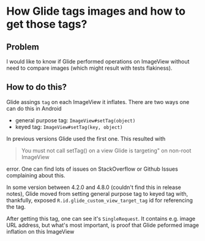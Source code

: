 # How Glide tags images and how to get those tags?

## Problem
I would like to know if Glide performed operations on ImageView without need to compare images (which might result with tests flakiness).

## How to do this?
Glide assings `tag` on each ImageView it inflates. There are two ways one can do this in Android
- general purpose tag: `ImageView#setTag(object)`
- keyed tag: `ImageView#setTag(key, object)`

In previous versions Glide used the first one. This resulted with 

> You must not call setTag() on a view Glide is targeting" on non-root ImageView

error. One can find lots of issues on StackOverflow or Github Issues complaining about this.

In some version between 4.2.0 and 4.8.0 (couldn't find this in release notes), Glide moved from setting general purpose tag to keyed tag with, thankfully, exposed `R.id.glide_custom_view_target_tag` id for referencing the tag.

After getting this tag, one can see it's `SingleRequest`. It contains e.g. image URL address, but what's most important, is proof that Glide peformed image inflation on this ImageView

